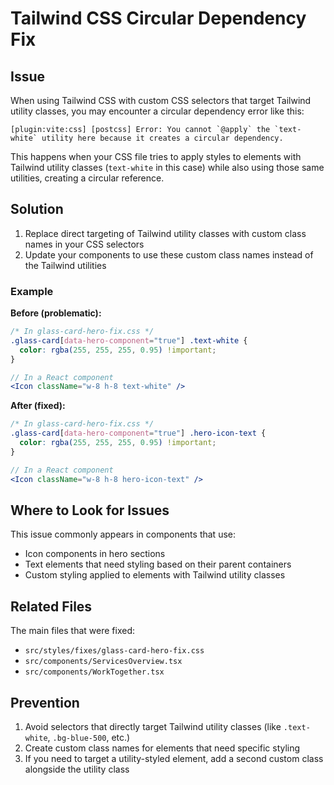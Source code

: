 # Tailwind CSS Circular Dependency Fix

## Issue

When using Tailwind CSS with custom CSS selectors that target Tailwind utility classes, you may encounter a circular dependency error like this:

```
[plugin:vite:css] [postcss] Error: You cannot `@apply` the `text-white` utility here because it creates a circular dependency.
```

This happens when your CSS file tries to apply styles to elements with Tailwind utility classes (`text-white` in this case) while also using those same utilities, creating a circular reference.

## Solution

1. Replace direct targeting of Tailwind utility classes with custom class names in your CSS selectors
2. Update your components to use these custom class names instead of the Tailwind utilities

### Example

**Before (problematic):**
```css
/* In glass-card-hero-fix.css */
.glass-card[data-hero-component="true"] .text-white {
  color: rgba(255, 255, 255, 0.95) !important;
}
```

```jsx
// In a React component
<Icon className="w-8 h-8 text-white" />
```

**After (fixed):**
```css
/* In glass-card-hero-fix.css */
.glass-card[data-hero-component="true"] .hero-icon-text {
  color: rgba(255, 255, 255, 0.95) !important;
}
```

```jsx
// In a React component
<Icon className="w-8 h-8 hero-icon-text" />
```

## Where to Look for Issues

This issue commonly appears in components that use:
- Icon components in hero sections
- Text elements that need styling based on their parent containers
- Custom styling applied to elements with Tailwind utility classes

## Related Files

The main files that were fixed:
- `src/styles/fixes/glass-card-hero-fix.css`
- `src/components/ServicesOverview.tsx`
- `src/components/WorkTogether.tsx`

## Prevention

1. Avoid selectors that directly target Tailwind utility classes (like `.text-white`, `.bg-blue-500`, etc.)
2. Create custom class names for elements that need specific styling
3. If you need to target a utility-styled element, add a second custom class alongside the utility class